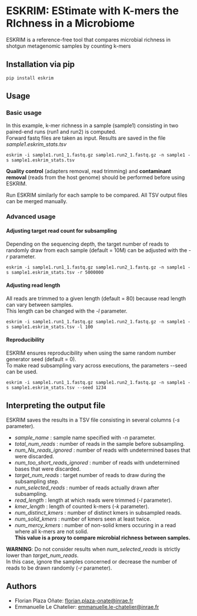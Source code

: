 # ESKRIM: EStimate with K-mers the RIchness in a Microbiome #


ESKRIM is a reference-free tool that compares microbial richness in shotgun metagenomic samples by counting k-mers

## Installation via pip ##
```
pip install eskrim
```

## Usage ##
### Basic usage ###
In this example, k-mer richness in a sample (sample1) consisting in two paired-end runs (run1 and run2) is computed.\
Forward fastq files are taken as input. Results are saved in the file *sample1.eskrim_stats.tsv*

```
eskrim -i sample1.run1_1.fastq.gz sample1.run2_1.fastq.gz -n sample1 -s sample1.eskrim_stats.tsv
```
**Quality control** (adapters removal, read trimming) and **contaminant removal** (reads from the host genome) should be performed before using ESKRIM.

Run ESKRIM similarly for each sample to be compared. All TSV output files can be merged manually.

### Advanced usage ###

#### Adjusting target read count for subsampling ####
Depending on the sequencing depth, the target number of reads to randomly draw from each sample (default = 10M) can be adjusted with the *-r* parameter.
```
eskrim -i sample1.run1_1.fastq.gz sample1.run2_1.fastq.gz -n sample1 -s sample1.eskrim_stats.tsv -r 5000000
```

#### Adjusting read length ###
All reads are trimmed to a given length (default = 80) because read length can vary between samples.\
This length can be changed with the *-l* parameter.
```
eskrim -i sample1.run1_1.fastq.gz sample1.run2_1.fastq.gz -n sample1 -s sample1.eskrim_stats.tsv -l 100
```

#### Reproducibility ###
ESKRIM ensures reproducibility when using the same random number generator seed (default = 0).\
To make read subsampling vary across executions, the parameters --seed can be used.
```
eskrim -i sample1.run1_1.fastq.gz sample1.run2_1.fastq.gz -n sample1 -s sample1.eskrim_stats.tsv --seed 1234
```

## Interpreting the output file ##
ESKRIM saves the results in a TSV file consisting in several columns (*-s* parameter).
* *sample_name* : sample name specified with *-n* parameter.
* *total_num_reads* : number of reads in the sample before subsampling.
* *num_Ns_reads_ignored* : number of reads with undetermined bases that were discarded.
* *num_too_short_reads_ignored* : number of reads with undetermined bases that were discarded.
* *target_num_reads* : target number of reads to draw during the subsampling step.
* *num_selected_reads* : number of reads actually drawn after subsampling.
* *read_length* : length at which reads were trimmed (*-l* parameter).
* *kmer_length* : length of counted k-mers (*-k* parameter).
* *num_distinct_kmers* : number of distinct kmers in subsampled reads.
* *num_solid_kmers* : number of kmers seen at least twice.
* *num_mercy_kmers* : number of non-solid kmers occuring in a read where all k-mers are not solid.\
__This value is a proxy to compare microbial richness between samples.__

**WARNING**: Do not consider results when *num_selected_reads* is strictly lower than *target_num_reads*.\
In this case, ignore the samples concerned or decrease the number of reads to be drawn randomly (*-r* parameter).

## Authors ##

* Florian Plaza Oñate: florian.plaza-onate@inrae.fr
* Emmanuelle Le Chatelier: emmanuelle.le-chatelier@inrae.fr

